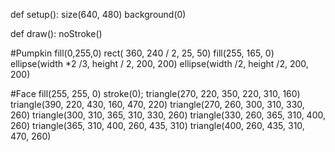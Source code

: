 
def setup(): size(640, 480) background(0)

def draw(): noStroke()

#Pumpkin
fill(0,255,0)
rect( 360, 240 / 2, 25, 50)
fill(255, 165, 0)
ellipse(width *2 /3, height / 2, 200, 200)
ellipse(width /2, height /2, 200, 200)

#Face
fill(255, 255, 0)
stroke(0);
triangle(270, 220, 350, 220, 310, 160)
triangle(390, 220, 430, 160, 470, 220)
triangle(270, 260, 300, 310, 330, 260)
triangle(300, 310, 365, 310, 330, 260)
triangle(330, 260, 365, 310, 400, 260)
triangle(365, 310, 400, 260, 435, 310)
triangle(400, 260, 435, 310, 470, 260)
